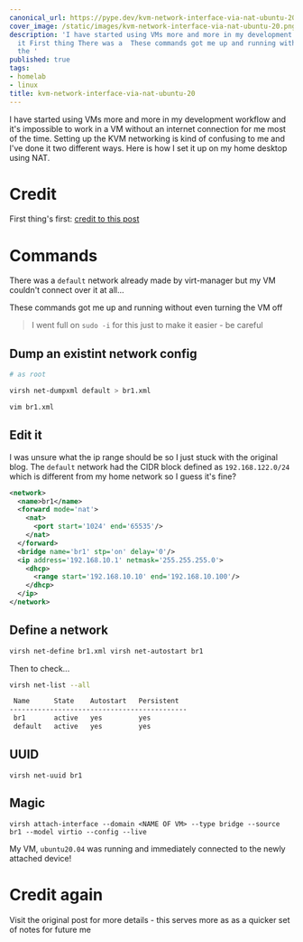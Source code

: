 ```yaml
---
canonical_url: https://pype.dev/kvm-network-interface-via-nat-ubuntu-20/
cover_image: /static/images/kvm-network-interface-via-nat-ubuntu-20.png
description: 'I have started using VMs more and more in my development workflow and
  it First thing There was a  These commands got me up and running without even turning
  the '
published: true
tags:
- homelab
- linux
title: kvm-network-interface-via-nat-ubuntu-20
---
```


I have started using VMs more and more in my development workflow and it's impossible to work in a VM without an internet connection for me most of the time. Setting up the KVM networking is kind of confusing to me and I've done it two different ways. Here is how I set it up on my home desktop using NAT.

# Credit

First thing's first: [credit to this post](https://computingforgeeks.com/managing-kvm-network-interfaces-in-linux/)

# Commands

There was a `default` network already made by virt-manager but my VM couldn't connect over it at all...

These commands got me up and running without even turning the VM off

> I went full on `sudo -i` for this just to make it easier - be careful

## Dump an existint network config

```bash
# as root

virsh net-dumpxml default > br1.xml

vim br1.xml

```

## Edit it

I was unsure what the ip range should be so I just stuck with the original blog.  The `default` network had the CIDR block defined as `192.168.122.0/24` which is different from my home network so I guess it's fine?

```xml
<network>
  <name>br1</name>
  <forward mode='nat'>
    <nat>
      <port start='1024' end='65535'/>
    </nat>
  </forward>
  <bridge name='br1' stp='on' delay='0'/>
  <ip address='192.168.10.1' netmask='255.255.255.0'>
    <dhcp>
      <range start='192.168.10.10' end='192.168.10.100'/>
    </dhcp>
  </ip>
</network>
```

## Define a network

```bash
virsh net-define br1.xml virsh net-autostart br1
```

Then to check...

```bash
virsh net-list --all

 Name      State    Autostart   Persistent
--------------------------------------------
 br1       active   yes         yes
 default   active   yes         yes
```

## UUID

`virsh net-uuid br1`


## Magic

`virsh attach-interface --domain <NAME OF VM> --type bridge --source br1 --model virtio --config --live`

My VM, `ubuntu20.04` was running and immediately connected to the newly attached device!


# Credit again

Visit the original post for more details - this serves more as as a quicker set of notes for future me